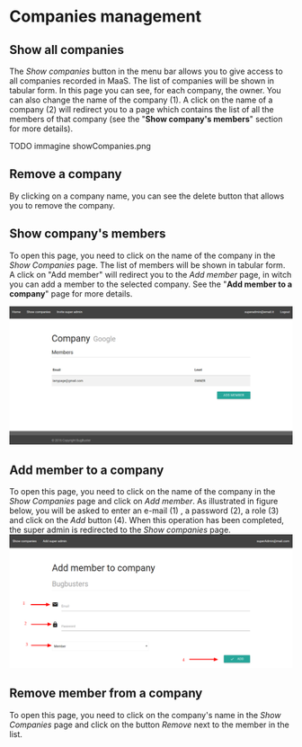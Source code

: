 # Companies management
## Show all companies
The *Show companies* button in the menu bar allows you to give access to all companies recorded in MaaS. The list of companies will be shown in tabular form. In this page you can see, for each company, the owner. You can also change the name of the company (1). A click on the name of a company (2) will redirect you to a page which contains the list of all the members of that company (see the "**Show company's members**" section for more details).

TODO immagine showCompanies.png

## Remove a company
By clicking on a company name, you can see the delete button that allows you to remove the company.

## Show company's members
To open this page, you need to click on the name of the company in the *Show Companies* page.
The list of members will be shown in tabular form. A click on "Add member" will redirect you to the *Add member* page, in witch you can add a member to the selected company. See the "**Add member to a company**" page for more details.

![](showMemebers.png)

## Add member to a company
To open this page, you need to click on the name of the company in the *Show Companies* page and click on *Add member*. As illustrated in figure below, you will be asked to enter an e-mail (1) , a password (2), a role (3) and click on the *Add* button (4). When this operation has been completed, the super admin is redirected to the *Show companies* page. 
![](../img/addMemberToCompany.png)

## Remove member from a company
To open this page, you need to click on the company's name in the *Show Companies* page and click on the button *Remove* next to the member in the list.

